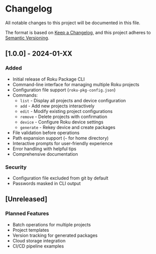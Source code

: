 # Changelog

All notable changes to this project will be documented in this file.

The format is based on [Keep a Changelog](https://keepachangelog.com/en/1.0.0/),
and this project adheres to [Semantic Versioning](https://semver.org/spec/v2.0.0.html).

## [1.0.0] - 2024-01-XX

### Added
- Initial release of Roku Package CLI
- Command-line interface for managing multiple Roku projects
- Configuration file support (`roku-pkg-config.json`)
- Commands:
  - `list` - Display all projects and device configuration
  - `add` - Add new projects interactively
  - `edit` - Modify existing project configurations
  - `remove` - Delete projects with confirmation
  - `device` - Configure Roku device settings
  - `generate` - Rekey device and create packages
- File validation before operations
- Path expansion support (`~` for home directory)
- Interactive prompts for user-friendly experience
- Error handling with helpful tips
- Comprehensive documentation

### Security
- Configuration file excluded from git by default
- Passwords masked in CLI output

## [Unreleased]

### Planned Features
- Batch operations for multiple projects
- Project templates
- Version tracking for generated packages
- Cloud storage integration
- CI/CD pipeline examples 